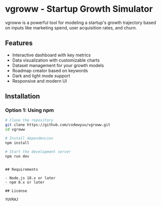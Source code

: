 
# vgroww - Startup Growth Simulator

vgroww is a powerful tool for modeling a startup's growth trajectory based on inputs like marketing spend, user acquisition rates, and churn.

## Features

- Interactive dashboard with key metrics
- Data visualization with customizable charts
- Dataset management for your growth models
- Roadmap creator based on keywords
- Dark and light mode support
- Responsive and modern UI

## Installation

### Option 1: Using npm

```bash
# Clone the repository
git clone https://github.com/codewyuu/vgroww.git
cd vgroww

# Install dependencies
npm install

# Start the development server
npm run dev
```

```

## Requirements

- Node.js 18.x or later
- npm 8.x or later

## License

YUVRAJ
